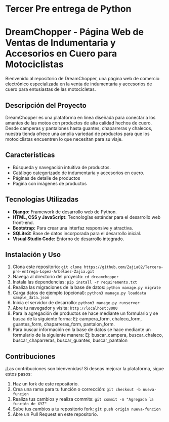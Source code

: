 # Tercer Pre entrega de Python
# DreamChopper - Página Web de Ventas de Indumentaria y Accesorios en Cuero para Motociclistas

Bienvenido al repositorio de DreamChopper, una página web de comercio electrónico especializada en la venta de indumentaria y accesorios de cuero para entusiastas de las motocicletas.

## Descripción del Proyecto

DreamChopper es una plataforma en línea diseñada para conectar a los amantes de las motos con productos de alta calidad hechos de cuero. Desde camperas y pantalones hasta guantes, chaparreras y chalecos, nuestra tienda ofrece una amplia variedad de productos para que los motociclistas encuentren lo que necesitan para su viaje.

## Características

- Búsqueda y navegación intuitiva de productos.
- Catálogo categorizado de indumentaria y accesorios en cuero.
- Páginas de detalle de productos 
- Página con imágenes de productos

## Tecnologías Utilizadas

- **Django:** Framework de desarrollo web de Python.
- **HTML, CSS y JavaScript:** Tecnologías estándar para el desarrollo web front-end.
- **Bootstrap:** Para crear una interfaz responsive y atractiva.
- **SQLite3:** Base de datos incorporada para el desarrollo inicial.
- **Visual Studio Code:** Entorno de desarrollo integrado.

## Instalación y Uso

1. Clona este repositorio: `git clone https://github.com/Zajia02/Tercera-pre-entrega-Lopez-Arbelaez-Zajia.git`
2. Navega al directorio del proyecto: `cd dreamchopper`
3. Instala las dependencias: `pip install -r requirements.txt`
4. Realiza las migraciones de la base de datos: `python manage.py migrate`
5. Carga datos de ejemplo (opcional): `python3 manage.py loaddata sample_data.json`
6. Inicia el servidor de desarrollo: `python3 manage.py runserver`
7. Abre tu navegador y visita: `http://localhost:8000`
8. Para la agregación de productos se hace mediante un formulario y se busca de la siguiente forma:
   Ej: campera_form, chaleco_form, guantes_form, chaparreras_form, pantalon_form.
9. Para buscar información en la base de datos se hace mediante un formulario de la siguiente manera:
   Ej: buscar_campera, buscar_chaleco, buscar_chaparreras, buscar_guantes, buscar_pantalon

## Contribuciones

¡Las contribuciones son bienvenidas! Si deseas mejorar la plataforma, sigue estos pasos:

1. Haz un fork de este repositorio.
2. Crea una rama para tu función o corrección: `git checkout -b nueva-funcion`
3. Realiza tus cambios y realiza commits: `git commit -m "Agregada la función de XYZ"`
4. Sube tus cambios a tu repositorio fork: `git push origin nueva-funcion`
5. Abre un Pull Request en este repositorio.
